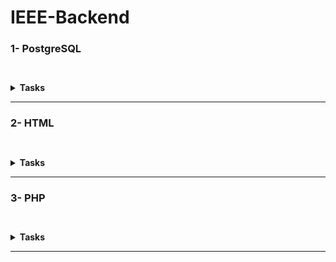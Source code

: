 # IEEE-Backend

### 1- PostgreSQL

``` ```<details><summary>**Tasks**</summary>
1- [Gym Mangment System](/PostgreSQL/gym%20management%20system)
``` ```<details><summary>Files</summary>
|Solutions|
|---|
|[clas table](/PostgreSQL/gym%20management%20system/class%20table.sql)|
|[equipment](/PostgreSQL/gym%20management%20system/equipment.sql)|
|[instructor](/PostgreSQL/gym%20management%20system/instructor%20table.sql)|
|[Main Database](/PostgreSQL/gym%20management%20system/The%20Database%20and%20member%20table.SQL)|
</details><br/>

2- [Research](/PostgreSQL/PostgreSQL.md)<br>
``` ```<details><summary>3- Tasks</summary>
``` ```<details><summary>**Task 2**</summary>

|Problems|Solutions|
|---|---|
|[Revising the Select Query I](https://www.hackerrank.com/challenges/revising-the-select-query/problem?isFullScreen=true)|[Revising the Select Query I](/PostgreSQL/Task-2/Revising%20the%20Select%20Query%20I.sql)|
|[Revising the Select Query II](https://www.hackerrank.com/challenges/revising-the-select-query-2/problem?isFullScreen=true)|[Revising the Select Query II](/PostgreSQL/Task-2/Revising%20the%20Select%20Query%20II.sql)|
|[Weather Observation Station 1](https://www.hackerrank.com/challenges/weather-observation-station-1/problem?isFullScreen=true)|[Weather Observation Station 1](/PostgreSQL/Task-2/Weather%20Observation%20Station%201.sql)|
|[Weather Observation Station 3](https://www.hackerrank.com/challenges/weather-observation-station-3/problem?isFullScreen=true)|[Weather Observation Station 3](/PostgreSQL/Task-2/Weather%20Observation%20Station%203.sql)|
|[Weather Observation Station 4](https://www.hackerrank.com/challenges/weather-observation-station-4/problem?isFullScreen=true)|[Weather Observation Station 4](/PostgreSQL/Task-2/Weather%20Observation%20Station%204.sql)|
|[Data Science Skills](https://datalemur.com/questions/matching-skills)|[Data Science Skills](/PostgreSQL/Task-2/Data%20Science%20Skills%20.sql)|
|[Unfinished Parts](https://datalemur.com/questions/tesla-unfinished-parts)|[Unfinished Parts](/PostgreSQL/Task-2/Unfinished%20Parts.sql)|

</details>

---

``` ```<details><summary>**Task 3**</summary>

|Problems|Solutions|
|---|---|
|[Higher Than 75 Marks](https://www.hackerrank.com/challenges/more-than-75-marks/problem?isFullScreen=true)|[Higher Than 75 Marks](/PostgreSQL/Task-3/Higher%20than%2075%20marks.sql)|
|[Employee Names](https://www.hackerrank.com/challenges/name-of-employees/problem?isFullScreen=true)|[Employee Names](/PostgreSQL/Task-3/Employee%20names.sql)|
|[Employee Salaries](https://www.hackerrank.com/challenges/salary-of-employees/problem?isFullScreen=true)|[Employee Salaries](/PostgreSQL/Task-3/Employee%20Salaries.sql)|
|[Japanese Cities' Attributes](https://www.hackerrank.com/challenges/japanese-cities-attributes/problem?isFullScreen=true)|[Japanese Cities' Attributes](/PostgreSQL/Task-3/Japanese%20Cities'%20Attributes.sql)|
|[Japanese Cities' Names](https://www.hackerrank.com/challenges/japanese-cities-name/problem?isFullScreen=true)|[Japanese Cities' Names](/PostgreSQL/Task-3/Japanese%20Cities’%20names.sql)|
|[Weather Observation Station 2](https://www.hackerrank.com/challenges/weather-observation-station-2/problem?isFullScreen=true)|[Weather Observation Station 2](/PostgreSQL/Task-3/Weather%20Observation%20Station%202.sql)|
|[Weather Observation Station 9](https://www.hackerrank.com/challenges/weather-observation-station-9/problem?isFullScreen=true)|[Weather Observation Station 9](/PostgreSQL/Task-3/Weather%20Observation%20Station%209.sql)|
|[Weather Observation Station 10](https://www.hackerrank.com/challenges/weather-observation-station-10/problem?isFullScreen=true)|[Weather Observation Station 10](/PostgreSQL/Task-3/Weather%20Observation%20Station%2010.sql)|
|[Weather Observation Station 12](https://www.hackerrank.com/challenges/weather-observation-station-12/problem?isFullScreen=true)|[Weather Observation Station 12](/PostgreSQL/Task-3/Weather%20Observation%20Station%2012.sql)|
|[Average Population](https://www.hackerrank.com/challenges/average-population/problem?isFullScreen=true)|[Average Population](/PostgreSQL/Task-3/Average%20Population.sql)|
|[Teams Power Users](https://datalemur.com/questions/teams-power-users)|[Teams Power Users](/PostgreSQL/Task-3/Teams%20Power%20Users.sql)|
|[CTR](https://datalemur.com/questions/click-through-rate)|[CTR](/PostgreSQL/Task-3/CTR.sql)|

</details>

---

``` ```<details><summary>**Task 4**</summary>

|Problems|Solutions|
|---|---|
|[Weather Observation Station 5](https://www.hackerrank.com/challenges/weather-observation-station-5/problem?isFullScreen=true)|[Weather Observation Station 5](/PostgreSQL/Task-4/Weather%20Observation%20Station%205.sql)|
|[Weather Observation Station 6](https://www.hackerrank.com/challenges/weather-observation-station-6/problem?isFullScreen=true)|[Weather Observation Station 6](/PostgreSQL/Task-4/Weather%20Observation%20Station%206.sql)|
|[Weather Observation Station 7](https://www.hackerrank.com/challenges/weather-observation-station-7/problem?isFullScreen=true)|[Weather Observation Station 7](/PostgreSQL/Task-4/Weather%20Observation%20Station%207.sql)|
|[Weather Observation Station 8](https://www.hackerrank.com/challenges/weather-observation-station-8/problem?isFullScreen=true)|[Weather Observation Station 8](/PostgreSQL/Task-4/Weather%20Observation%20Station%208.sql)|
|[Weather Observation Station 11](https://www.hackerrank.com/challenges/weather-observation-station-11/problem?isFullScreen=true)|[Weather Observation Station 11](/PostgreSQL/Task-4/Weather%20Observation%20Station%2011.sql)|
|[Weather Observation Station 13](https://www.hackerrank.com/challenges/weather-observation-station-13/problem?isFullScreen=true)|[Weather Observation Station 13](/PostgreSQL/Task-4/Weather%20Observation%20Station%2013.sql)|
|[Weather Observation Station 14](https://www.hackerrank.com/challenges/weather-observation-station-14/problem?isFullScreen=true)|[Weather Observation Station 14](/PostgreSQL/Task-4/Weather%20Observation%20Station%2014.sql)|
|[Weather Observation Station 15](https://www.hackerrank.com/challenges/weather-observation-station-15/problem?isFullScreen=true)|[Weather Observation Station 15](/PostgreSQL/Task-4/Weather%20Observation%20Station%2015.sql)|
|[The Report](https://www.hackerrank.com/challenges/the-report/problem?isFullScreen=true)|[The Report](/PostgreSQL/Task-4/The%20Report.sql)|
|[Type of Triangle](https://www.hackerrank.com/challenges/what-type-of-triangle/problem?isFullScreen=true)|[Type of Triangle](/PostgreSQL/Task-4/Type%20of%20Triangle.SQL)|
|[The PADS](https://www.hackerrank.com/challenges/the-pads/problem?isFullScreen=true)|[The PADS](/PostgreSQL/Task-4/The%20PADS.sql)|

 </details>

---

``` ```<details><summary>**Task 5**</summary>

|Problems|Solutions|
|---|---|
|[Ollivander's Inventory](https://www.hackerrank.com/challenges/harry-potter-and-wands/problem?isFullScreen=true)|[Ollivander's Inventory](/PostgreSQL/Task-5/Ollivander's%20Inventory.sql)|
|[New Companies](https://www.hackerrank.com/challenges/the-company/problem?isFullScreen=true)|[New Companies](/PostgreSQL/Task-5/New%20Companies.sql)|
|[Weather Observation Station 18](https://www.hackerrank.com/challenges/weather-observation-station-18/problem?isFullScreen=true)|[Weather Observation Station 18](/PostgreSQL/Task-5/Weather%20Observation%20Station%2018.sql)|
|[Weather Observation Station 19](https://www.hackerrank.com/challenges/weather-observation-station-19/problem?isFullScreen=true)|[Weather Observation Station 19](/PostgreSQL/Task-5/Weather%20Observation%20Station%2019.sql)|
|[Weather Observation Station 20](https://www.hackerrank.com/challenges/weather-observation-station-20/problem?isFullScreen=true)|[Weather Observation Station 20](/PostgreSQL/Task-5/Weather%20Observation%20Station%2020.sql)|
|[Placements](https://www.hackerrank.com/challenges/placements/problem?isFullScreen=true)|[Placements](/PostgreSQL/Task-5/Placements.sql)|
|[Symmetric Pairs](https://www.hackerrank.com/challenges/symmetric-pairs/problem?isFullScreen=true)|[Symmetric Pairs](/PostgreSQL/Task-5/Symmetric%20Pairs.sql)|
|[Interviews](https://www.hackerrank.com/challenges/interviews/problem?isFullScreen=true)|[Interviews](/PostgreSQL/Task-5/Interviews.sql)|

</details>
</details>
</details>


---
### 2- HTML
``` ```<details><summary>**Tasks**</summary>
- [Home Page](/HTML/index.html)
- [Registration Page](/HTML/Registration.html)
- [Research](/HTML/web.md)
</details>

---

### 3- PHP
``` ```<details><summary>**Tasks**</summary>
[Research](/PHP/PHP.md) <br/>
**Assignmemnts**

---
[First Assignment Questions](https://elzero.org/php-bootcamp-assignments-lesson-from-1-to-5/)
|Soultion|
|:---:|
|[First Assignment](/PHP/Assignments/Assignments-lessons-1-5/Assignment%201.php)|
|[Second Assignment](/PHP/Assignments/Assignments-lessons-1-5/Assignment%202.php)|
|[Third Assignment](/PHP/Assignments/Assignments-lessons-1-5/Assignment%203.php)|
|[Fourth Assignment](/PHP/Assignments/Assignments-lessons-1-5/Assignment%204.php)|
---
[Second Assignment Questions](https://elzero.org/php-bootcamp-assignments-lesson-from-6-to-12/)
|Soultion|
|:---:|
|[First Assignment](/PHP/Assignments/Assignments-lessons-6-12/Assignment%201.php)|
|[Second Assignment](/PHP/Assignments/Assignments-lessons-6-12/Assignment%202.php)|
|[Third Assignment](/PHP/Assignments/Assignments-lessons-6-12/Assignment%203.php)|
|[Fourth Assignment](/PHP/Assignments/Assignments-lessons-6-12/Assignment%204.php)|
|[Fifth Assignment](/PHP/Assignments/Assignments-lessons-6-12/Assignment%205.php)|
|[Sixth Assignment](/PHP/Assignments/Assignments-lessons-6-12/Assignment%206.php)|
|[Seventh Assignment](/PHP/Assignments/Assignments-lessons-6-12/Assignment%207.php)|
|[Eighth Assignment](/PHP/Assignments/Assignments-lessons-6-12/Assignment%208.php)|
---
[Third Assignment Questions](https://elzero.org/php-bootcamp-assignments-lesson-from-13-to-19/)
|Soultion|
|:---:|
|[First Assignment](/PHP/Assignments/Assignments-lessons-13-19/Assignment%201.php)|
|[Second Assignment](/PHP/Assignments/Assignments-lessons-13-19/Assignment%202.php)|
|[Third Assignment](/PHP/Assignments/Assignments-lessons-13-19/Assignment%203.php)|
|[Fourth Assignment](/PHP/Assignments/Assignments-lessons-13-19/Assignment%204.php)|
|[Fifth Assignment](/PHP/Assignments/Assignments-lessons-13-19/Assignment%205.php)|
|[Sixth Assignment](/PHP/Assignments/Assignments-lessons-13-19/Assignment%206.php)|

---
[Fourth Assignment Questions](https://elzero.org/php-bootcamp-assignments-lesson-from-20-to-29/)
|Soultion|
|:---:|
|[First Assignment](/PHP/Assignments/Assignments-lessons-20-29/Assignment%201.php)|
|[Second Assignment](/PHP/Assignments/Assignments-lessons-20-29/Assignment%202.php)|
|[Third Assignment](/PHP/Assignments/Assignments-lessons-20-29/Assignment%203.php)|
|[Fourth Assignment](/PHP/Assignments/Assignments-lessons-20-29/Assignment%204.php)|
|[Fifth Assignment](/PHP/Assignments/Assignments-lessons-20-29/Assignment%205.php)|
|[Sixth Assignment](/PHP/Assignments/Assignments-lessons-20-29/Assignment%206.php)|
|[Seventh Assignment](/PHP/Assignments/Assignments-lessons-20-29/Assignment%207.php)|
|[Eighth Assignment](/PHP/Assignments/Assignments-lessons-20-29/Assignment%208.php)|
---


[Fifth Assignment Questions](https://elzero.org/php-bootcamp-assignments-lesson-from-30-to-36/)
|Soultion|
|:---:|
|[First Assignment](/PHP/Assignments/Assignments-lessons-30-36/Assignment%201.php)|
|[Second Assignment](/PHP/Assignments/Assignments-lessons-30-36/Assignment%202.php)|
|[Third Assignment](/PHP/Assignments/Assignments-lessons-30-36/Assignment%203.php)|
|[Fourth Assignment](/PHP/Assignments/Assignments-lessons-30-36/Assignment%204.php)|
|[Fifth Assignment](/PHP/Assignments/Assignments-lessons-30-36/Assignment%205.php)|
|[Sixth Assignment](/PHP/Assignments/Assignments-lessons-30-36/Assignment%206.php)|
|[Seventh Assignment](/PHP/Assignments/Assignments-lessons-30-36/Assignment%207.php)|
|[Eighth Assignment](/PHP/Assignments/Assignments-lessons-30-36/Assignment%208.php)|

---
[Sixth Assignment Questions](https://elzero.org/php-bootcamp-assignments-lesson-from-37-to-42/)
|Soultion|
|:---:|
|[First Assignment](/PHP/Assignments/Assignments-lessons-37-42/Assignment%201.php)|
|[Second Assignment](/PHP/Assignments/Assignments-lessons-37-42/Assignment%202.php)|
|[Third Assignment](/PHP/Assignments/Assignments-lessons-37-42/Assignment%203.php)|
|[Fourth Assignment](/PHP/Assignments/Assignments-lessons-37-42/Assignment%204.php)|
|[Fifth Assignment](/PHP/Assignments/Assignments-lessons-37-42/Assignment%205.php)|
|[Sixth Assignment](/PHP/Assignments/Assignments-lessons-37-42/Assignment%206.php)|
|[Seventh Assignment](/PHP/Assignments/Assignments-lessons-37-42/Assignment%207.php)|
|[Eighth Assignment](/PHP/Assignments/Assignments-lessons-37-42/Assignment%208.php)|
|[Ninth Assignment](/PHP/Assignments/Assignments-lessons-37-42/Assignment%209.php)|
|[Tenth Assignment](/PHP/Assignments/Assignments-lessons-37-42/Assignment%2010.php)|

---
[Seventh Assignment Questions](https://elzero.org/php-bootcamp-assignments-lesson-from-43-to-52/)
|Soultion|
|:---:|
|[First Assignment](/PHP/Assignments/Assignments-lessons-43-52/Assignment%201.php)|
|[Second Assignment](/PHP/Assignments/Assignments-lessons-43-52/Assignment%202.php)|
|[Third Assignment](/PHP/Assignments/Assignments-lessons-43-52/Assignment%203.php)|
|[Fourth Assignment](/PHP/Assignments/Assignments-lessons-43-52/Assignment%204.php)|
|[Fifth Assignment](/PHP/Assignments/Assignments-lessons-43-52/Assignment%205.php)|
|[Sixth Assignment](/PHP/Assignments/Assignments-lessons-43-52/Assignment%206.php)|
|[Seventh Assignment](/PHP/Assignments/Assignments-lessons-43-52/Assignment%207.php)|
|[Eighth Assignment](/PHP/Assignments/Assignments-lessons-43-52/Assignment%208.php)|
|[Ninth Assignment](/PHP/Assignments/Assignments-lessons-43-52/Assignment%209.php)|



</details>

---